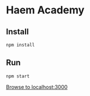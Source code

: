 # Haem Academy

## Install

    npm install

## Run

    npm start

[Browse to localhost:3000](http://http://localhost:3000/)
